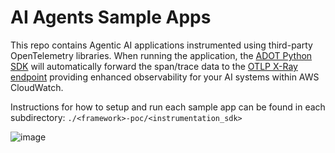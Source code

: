 # AI Agents Sample Apps
This repo contains Agentic AI applications instrumented using third-party OpenTelemetry libraries. When running the application, the [ADOT Python SDK](https://github.com/aws-observability/aws-otel-python-instrumentation) will automatically forward the span/trace data to the [OTLP X-Ray endpoint](https://docs.aws.amazon.com/AmazonCloudWatch/latest/monitoring/CloudWatch-OTLPEndpoint.html) providing enhanced observability for your AI systems within AWS CloudWatch.

Instructions for how to setup and run each sample app can be found in each subdirectory: `./<framework>-poc/<instrumentation_sdk>`

![image](https://github.com/user-attachments/assets/75759adc-9aef-455f-90bd-f8b56562b465)
